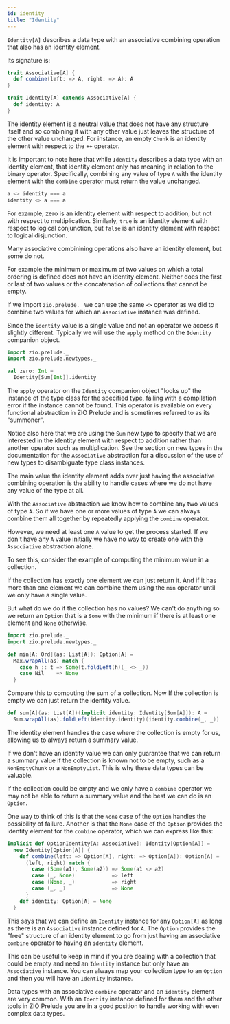 ```yaml
---
id: identity
title: "Identity"
---
```


`Identity[A]` describes a data type with an associative combining operation that also has an identity element.

Its signature is:

```scala mdoc
trait Associative[A] {
  def combine(left: => A, right: => A): A
}

trait Identity[A] extends Associative[A] {
  def identity: A
}
```

The identity element is a neutral value that does not have any structure itself and so combining it with any other value just leaves the structure of the other value unchanged. For instance, an empty `Chunk` is an identity element with respect to the `++` operator.

It is important to note here that while `Identity` describes a data type with an identity element, that identity element only has meaning in relation to the binary operator. Specifically, combining any value of type `A` with the identity element with the `combine` operator must return the value unchanged.

```scala
a <> identity === a
identity <> a === a
```

For example, zero is an identity element with respect to addition, but not with respect to multiplication. Similarly, `true` is an identity element with respect to logical conjunction, but `false` is an identity element with respect to logical disjunction.

Many associative combinining operations also have an identity element, but some do not.

For example the minimum or maximum of two values on which a total ordering is defined does not have an identity element. Neither does the first or last of two values or the concatenation of collections that cannot be empty.

If we import `zio.prelude._` we can use the same `<>` operator as we did to combine two values for which an `Associative` instance was defined.

Since the `identity` value is a single value and not an operator we access it slightly different. Typically we will use the `apply` method on the `Identity` companion object.

```scala mdoc:reset
import zio.prelude._
import zio.prelude.newtypes._

val zero: Int =
  Identity[Sum[Int]].identity
```

The `apply` operator on the `Identity` companion object "looks up" the instance of the type class for the specified type, failing with a compilation error if the instance cannot be found. This operator is available on every functional abstraction in ZIO Prelude and is sometimes referred to as its "summoner".

Notice also here that we are using the `Sum` new type to specify that we are interested in the identity element with respect to addition rather than another operator such as multiplication. See the section on new types in the documentation for the `Associative` abstraction for a discussion of the use of new types to disambiguate type class instances.

The main value the identity element adds over just having the associative combining operation is the ability to handle cases where we do not have any value of the type at all.

With the `Associative` abstraction we know how to combine any two values of type `A`. So if we have one or more values of type `A` we can always combine them all together by repeatedly applying the `combine` operator.

However, we need at least one `A` value to get the process started. If we don't have any `A` value initially we have no way to create one with the `Associative` abstraction alone.

To see this, consider the example of computing the minimum value in a collection.

If the collection has exactly one element we can just return it. And if it has more than one element we can combine them using the `min` operator until we only have a single value.

But what do we do if the collection has no values? We can't do anything so we return an `Option` that is a `Some` with the minimum if there is at least one element and `None` otherwise.

```scala mdoc
import zio.prelude._
import zio.prelude.newtypes._

def min[A: Ord](as: List[A]): Option[A] =
  Max.wrapAll(as) match {
    case h :: t => Some(t.foldLeft(h)(_ <> _))
    case Nil    => None
  }
```

Compare this to computing the sum of a collection. Now If the collection is empty we can just return the identity value.

```scala mdoc
def sum[A](as: List[A])(implicit identity: Identity[Sum[A]]): A =
  Sum.wrapAll(as).foldLeft(identity.identity)(identity.combine(_, _))
```

The identity element handles the case where the collection is empty for us, allowing us to always return a summary value.

If we don't have an identity value we can only guarantee that we can return a summary value if the collection is known not to be empty, such as a `NonEmptyChunk` or a `NonEmptyList`. This is why these data types can be valuable.

If the collection could be empty and we only have a `combine` operator we may not be able to return a summary value and the best we can do is an `Option`.

One way to think of this is that the `None` case of the `Option` handles the possibility of failure. Another is that the `None` case of the `Option` provides the identity element for the `combine` operator, which we can express like this:

```scala mdoc
implicit def OptionIdentity[A: Associative]: Identity[Option[A]] =
  new Identity[Option[A]] {
    def combine(left: => Option[A], right: => Option[A]): Option[A] =
      (left, right) match {
        case (Some(a1), Some(a2)) => Some(a1 <> a2)
        case (_, None)            => left
        case (None, _)            => right
        case (_, _)               => None
      }
    def identity: Option[A] = None
  }
```

This says that we can define an `Identity` instance for any `Option[A]` as long as there is an `Associative` instance defined for `A`. The `Option` provides the "free" structure of an identity element to go from just having an associative `combine` operator to having an `identity` element.

This can be useful to keep in mind if you are dealing with a collection that could be empty and need an `Identity` instance but only have an `Associative` instance. You can always map your collection type to an `Option` and then you will have an `Identity` instance.

Data types with an associative `combine` operator and an `identity` element are very common. With an `Identity` instance defined for them and the other tools in ZIO Prelude you are in a good position to handle working with even complex data types.
